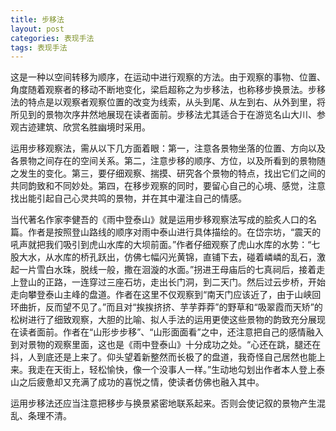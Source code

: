 ```yaml
---
title: 步移法
layout: post
categories: 表现手法
tags: 表现手法
---
```


这是一种以空间转移为顺序，在运动中进行观察的方法。由于观察的事物、位置、角度随着观察者的移动不断地变化，梁启超称之为步移法，也称移步换景法。步移法的特点是以观察者观察位置的改变为线索，从头到尾、从左到右、从外到里，将所见到的景物次序井然地展现在读者面前。步移法尤其适合于在游览名山大川、参观古迹建筑、欣赏名胜幽境时采用。

运用步移观察法，需从以下几方面着眼：第一，注意各景物坐落的位置、方向以及各景物之间存在的空间关系。第二，注意步移的顺序、方位，以及所看到的景物随之发生的变化。第三，要仔细观察、揣摸、研究各个景物的特点，找出它们之间的共同韵致和不同妙处。第四，在移步观察的同时，要留心自己的心境、感觉，注意找出能引起自己心灵共鸣的景物，并在其中灌注自己的情感。

当代著名作家李健吾的《雨中登泰山》就是运用步移观察法写成的脍炙人口的名篇。作者是按照登山路线的顺序对雨中泰山进行具体描绘的。在岱宗坊，“震天的吼声就把我们吸引到虎山水库的大坝前面。”作者仔细观察了虎山水库的水势：“七股大水，从水库的桥孔跃出，仿佛七幅闪光黄锦，直铺下去，碰着嶙嶙的乱石，激起一片雪白水珠，脱线一般，撒在洄漩的水面。”拐进王母庙后的七真祠后，接着走上登山的正路，一连穿过三座石坊，走出长门洞，到二天门。然后过云步桥，开始走向攀登泰山主峰的盘道。作者在这里不仅观察到“南天门应该近了，由于山峡回环曲折，反而望不见了。”而且对“挨挨挤挤、芋芋莽莽”的野草和“吸翠霞而天矫”的松树进行了细致观察，大胆的比喻、拟人手法的运用更使这些景物的韵致充分展现在读者面前。作者在“山形步步移”、“山形面面看”之中，还注意把自己的感情融入到对景物的观察里面，这也是《雨中登泰山》十分成功之处。“心还在跳，腿还在抖，人到底还是上来了。仰头望着新整然而长极了的盘道，我奇怪自己居然也能上来。我走在天街上，轻松愉快，像一个没事人一样。”生动地勾划出作者本人登上泰山之后疲惫却又充满了成功的喜悦之情，使读者仿佛也融入其中。

运用步移法还应当注意把移步与换景紧密地联系起来。否则会使记叙的景物产生混乱、条理不清。 